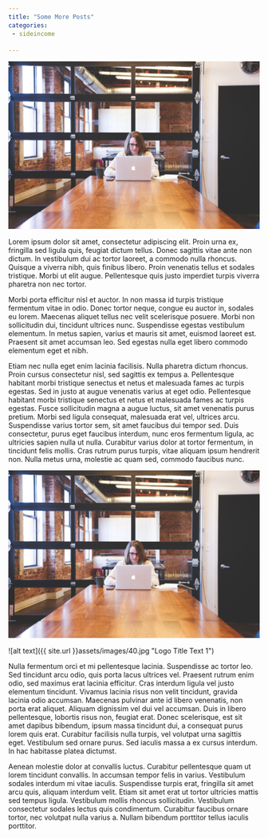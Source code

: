 ```yaml
---
title: "Some More Posts"
categories: 
 - sideincome

---
```



<img src="assets/images/40.jpg">

Lorem ipsum dolor sit amet, consectetur adipiscing elit. Proin urna ex, fringilla sed ligula quis, feugiat dictum tellus. Donec sagittis vitae ante non dictum. In vestibulum dui ac tortor laoreet, a commodo nulla rhoncus. Quisque a viverra nibh, quis finibus libero. Proin venenatis tellus et sodales tristique. Morbi ut elit augue. Pellentesque quis justo imperdiet turpis viverra pharetra non nec tortor.

Morbi porta efficitur nisl et auctor. In non massa id turpis tristique fermentum vitae in odio. Donec tortor neque, congue eu auctor in, sodales eu lorem. Maecenas aliquet tellus nec velit scelerisque posuere. Morbi non sollicitudin dui, tincidunt ultrices nunc. Suspendisse egestas vestibulum elementum. In metus sapien, varius et mauris sit amet, euismod laoreet est. Praesent sit amet accumsan leo. Sed egestas nulla eget libero commodo elementum eget et nibh.

Etiam nec nulla eget enim lacinia facilisis. Nulla pharetra dictum rhoncus. Proin cursus consectetur nisl, sed sagittis ex tempus a. Pellentesque habitant morbi tristique senectus et netus et malesuada fames ac turpis egestas. Sed in justo at augue venenatis varius at eget odio. Pellentesque habitant morbi tristique senectus et netus et malesuada fames ac turpis egestas. Fusce sollicitudin magna a augue luctus, sit amet venenatis purus pretium. Morbi sed ligula consequat, malesuada erat vel, ultrices arcu. Suspendisse varius tortor sem, sit amet faucibus dui tempor sed. Duis consectetur, purus eget faucibus interdum, nunc eros fermentum ligula, ac ultricies sapien nulla ut nulla. Curabitur varius dolor at tortor fermentum, in tincidunt felis mollis. Cras rutrum purus turpis, vitae aliquam ipsum hendrerit non. Nulla metus urna, molestie ac quam sed, commodo faucibus nunc.

<img src="assets/images/40.jpg">

![alt text]({{ site.url }}assets/images/40.jpg "Logo Title Text 1")


Nulla fermentum orci et mi pellentesque lacinia. Suspendisse ac tortor leo. Sed tincidunt arcu odio, quis porta lacus ultrices vel. Praesent rutrum enim odio, sed maximus erat lacinia efficitur. Cras interdum ligula vel justo elementum tincidunt. Vivamus lacinia risus non velit tincidunt, gravida lacinia odio accumsan. Maecenas pulvinar ante id libero venenatis, non porta erat aliquet. Aliquam dignissim vel dui vel accumsan. Duis in libero pellentesque, lobortis risus non, feugiat erat. Donec scelerisque, est sit amet dapibus bibendum, ipsum massa tincidunt dui, a consequat purus lorem quis erat. Curabitur facilisis nulla turpis, vel volutpat urna sagittis eget. Vestibulum sed ornare purus. Sed iaculis massa a ex cursus interdum. In hac habitasse platea dictumst.

Aenean molestie dolor at convallis luctus. Curabitur pellentesque quam ut lorem tincidunt convallis. In accumsan tempor felis in varius. Vestibulum sodales interdum mi vitae iaculis. Suspendisse turpis erat, fringilla sit amet arcu quis, aliquam interdum velit. Etiam sit amet erat ut tortor ultricies mattis sed tempus ligula. Vestibulum mollis rhoncus sollicitudin. Vestibulum consectetur sodales lectus quis condimentum. Curabitur faucibus ornare tortor, nec volutpat nulla varius a. Nullam bibendum porttitor tellus iaculis porttitor.


